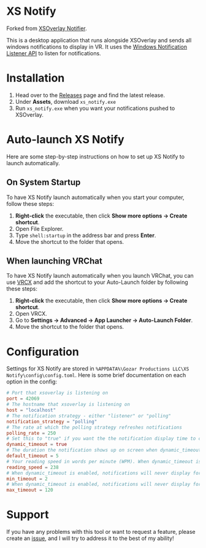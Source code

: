 # XS Notify
Forked from [XSOverlay Notifier](https://github.com/bluskript/xsoverlay-notifier).

This is a desktop application that runs alongside XSOverlay and sends all windows notifications to display in VR. It uses the [Windows Notification Listener API](https://learn.microsoft.com/en-us/windows/apps/design/shell/tiles-and-notifications/notification-listener) to listen for notifications.
# Installation
1. Head over to the [Releases](https://github.com/Erallie/xs-notify/releases) page and find the latest release.
2. Under **Assets**, download `xs_notify.exe`
3. Run `xs_notify.exe` when you want your notifications pushed to XSOverlay.
# Auto-launch XS Notify
Here are some step-by-step instructions on how to set up XS Notify to launch automatically.
## On System Startup
To have XS Notify launch automatically when you start your computer, follow these steps:
1. **Right-click** the executable, then click **Show more options → Create shortcut**.
2. Open File Explorer.
3. Type `shell:startup` in the address bar and press **Enter**.
4. Move the shortcut to the folder that opens.
## When launching VRChat
To have XS Notify launch automatically when you launch VRChat, you can use [VRCX](https://github.com/vrcx-team/VRCX) and add the shortcut to your Auto-Launch folder by following these steps:
1. **Right-click** the executable, then click **Show more options → Create shortcut**.
2. Open VRCX.
3. Go to **Settings → Advanced → App Launcher → Auto-Launch Folder**.
4. Move the shortcut to the folder that opens.
# Configuration
Settings for XS Notify are stored in `%APPDATA%\Gozar Productions LLC\XS Notify\config\config.toml`. Here is some brief documentation on each option in the config:
```toml
# Port that xsoverlay is listening on
port = 42069
# The hostname that xsoverlay is listening on
host = "localhost"
# The notification strategy - either "listener" or "polling"
notification_strategy = "polling"
# The rate at which the polling strategy refreshes notifications
polling_rate = 250
# Set this to "true" if you want the the notification display time to change depending on the amount of text being displayed. Otherwise, set it to "false".
dynamic_timeout = true
# The duration the notification shows up on screen when dynamic_timeout is disabled.
default_timeout = 5
# Your reading speed in words per minute (WPM). When dynamic_timeout is enabled, the timeout of each notification will be calculated based off of this.
reading_speed = 238
# When dynamic_timeout is enabled, notifications will never display for less than this many seconds.
min_timeout = 2
# When dynamic_timeout is enabled, notifications will never display for more than this many seconds.
max_timeout = 120
```
# Support
If you have any problems with this tool or want to request a feature, please create an [issue](https://github.com/Erallie/xs-notify/issues), and I will try to address it to the best of my ability!